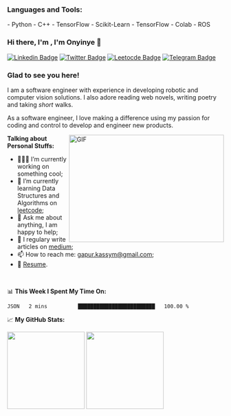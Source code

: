<h3 align="left">Languages and Tools:</h3>
- Python
- C++
- TensorFlow
- Scikit-Learn
- TensorFlow
- Colab
- ROS

### Hi there, I'm , I'm Onyinye 👋
[![Linkedin Badge](https://img.shields.io/badge/-LinkedIn-0e76a8?style=flat-square&logo=Linkedin&logoColor=white)](https://linkedin.com/in/onyinye007)
[![Twitter Badge](https://img.shields.io/badge/-Twitter-00acee?style=flat-square&logo=Twitter&logoColor=white)](https://twitter.com/chimuania)
[![Leetocde Badge](https://img.shields.io/badge/leetcode-%2312100E.svg?&style=for-square&logo=medium&logoColor=white)](https://www.leetcode.com/onyinyechi)
[![Telegram Badge](https://img.shields.io/badge/-Telegram-0088cc?style=flat-square&logo=Telegram&logoColor=white)](https://t.me/MostlyYin)

### Glad to see you here! &nbsp;

I am a software engineer with experience in developing robotic and computer vision solutions. I also adore reading web novels, writing poetry and taking _short_ walks.

As a software engineer, I love making a difference using my passion for coding and control to develop and engineer new products.

<img align="right" alt="GIF" src="https://media.giphy.com/media/L1R1tvI9svkIWwpVYr/giphy.gif?raw=true" width="360" height="250" />
  

**Talking about Personal Stuffs:**

- 👨🏻‍💻 I’m currently working on something cool;
- 🚀 I’m currently learning Data Structures and Algorithms on [leetcode](https://leetcode.com/GKassym);
- 💬 Ask me about anything, I am happy to help;
- 📝 I regulary write articles on [medium](https://gapur-kassym.medium.com);
- 📫 How to reach me: gapur.kassym@gmail.com;
- 📝 [Resume](https://gkassym.netlify.app/Resume.pdf).

</br>

📊 **This Week I Spent My Time On:**
<!--START_SECTION:waka-->
```text
JSON   2 mins          █████████████████████████   100.00 % 
```
<!--END_SECTION:waka-->


📈 **My GitHub Stats:**

<p>
  <img height="180em" src="https://github-readme-stats.vercel.app/api?username=Gapur&show_icons=true&hide_border=true&&count_private=true&include_all_commits=true" />
  <img height="180em" src="https://github-readme-stats.vercel.app/api/top-langs/?username=Gapur&exclude_repo=KNN-Image-Classification&show_icons=true&hide_border=true&layout=compact&langs_count=8"/>
</p>


